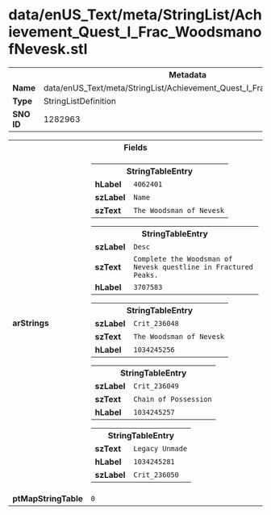 <h1>data/enUS_Text/meta/StringList/Achievement_Quest_I_Frac_WoodsmanofNevesk.stl</h1><table><tr><th colspan="100%">Metadata</th></tr><tr><td><b>Name</b></td><td>data/enUS_Text/meta/StringList/Achievement_Quest_I_Frac_WoodsmanofNevesk.stl</td></tr><tr><td><b>Type</b></td><td>StringListDefinition</td></tr><tr><td><b>SNO ID</b></td><td>1282963</td></tr></table>

<table><tr><th colspan="100%">Fields</th></tr><tr><td><b>arStrings</b></td><td><table><tr><th colspan="100%">StringTableEntry</th></tr><tr><td><b>hLabel</b></td><td><code>4062401</code></td></tr><tr><td><b>szLabel</b></td><td><code>Name</code></td></tr><tr><td><b>szText</b></td><td><code>The Woodsman of Nevesk</code></td></tr></table>


<table><tr><th colspan="100%">StringTableEntry</th></tr><tr><td><b>szLabel</b></td><td><code>Desc</code></td></tr><tr><td><b>szText</b></td><td><code>Complete the Woodsman of Nevesk questline in Fractured Peaks.</code></td></tr><tr><td><b>hLabel</b></td><td><code>3707583</code></td></tr></table>


<table><tr><th colspan="100%">StringTableEntry</th></tr><tr><td><b>szLabel</b></td><td><code>Crit_236048</code></td></tr><tr><td><b>szText</b></td><td><code>The Woodsman of Nevesk</code></td></tr><tr><td><b>hLabel</b></td><td><code>1034245256</code></td></tr></table>


<table><tr><th colspan="100%">StringTableEntry</th></tr><tr><td><b>szLabel</b></td><td><code>Crit_236049</code></td></tr><tr><td><b>szText</b></td><td><code>Chain of Possession</code></td></tr><tr><td><b>hLabel</b></td><td><code>1034245257</code></td></tr></table>


<table><tr><th colspan="100%">StringTableEntry</th></tr><tr><td><b>szText</b></td><td><code>Legacy Unmade</code></td></tr><tr><td><b>hLabel</b></td><td><code>1034245281</code></td></tr><tr><td><b>szLabel</b></td><td><code>Crit_236050</code></td></tr></table>


</td></tr><tr><td><b>ptMapStringTable</b></td><td><code>0</code></td></tr></table>

